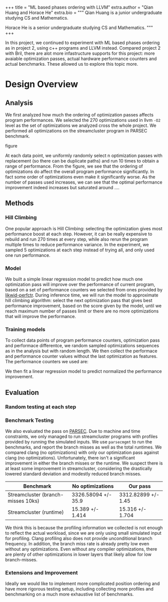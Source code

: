 +++
title = "ML based phases ordering with LLVM"
extra.author = "Qian Huang and Horace He"
extra.bio = """
Qian Huang is a junior undergraduate studying CS and Mathematics.

Horace He is a senior undergraduate studying CS and Mathematics.
"""
+++

In this project, we continued to experiment with ML based phases ordering as in project 2, using c++ programs and LLVM instead. Compared project 2 with Bril, there are alot more infastructure supports for this project: more avaiable optimization passes, actual hardware performance counters and actual benchmarks. These allowed us to explore this topic more.

# Design Overview

## Analysis

We first analyzed how much the ordering of optimization passes affects program performances. We selected the 270 optimizations used in llvm `-O2` level as the set of optimizations we analyzed cross the whole project. We performed all optimizations on the streamcluster program in PARSEC benchmark.

figure

At each data point, we uniformly randomly select n optimization passes with replacement (so there can be duplicate paths) and run 10 times to obtain a range of performance. From the figure, we see that the ordering of optimizations do affect the overall program performance significantly. In fact some order of optimizations even make it significantly worse. As the number of passes used increases, we can see that the optimal performance improvement indeed increases but saturated around ....

## Methods

### Hill Climbing

One popular approach is Hill Climbing: selecting the optimization gives most performance boost at each step. However, it can be really expensive to rebuild and run 270 times at every step, while also rerun the program multiple times to reduce performance variance. In the experiment, we sampled 5 optimizations at each step instead of trying all, and only used one run performance.

### Model

We built a simple linear regression model to predict how much one optimization pass will improve over the performance of current program, based on a set of performance counters we selected from ones provided by [likwid-perfctr](https://github.com/RRZE-HPC/likwid). During inference time, we will run the model to approximate hill climbing algorithm: select the next optimization pass that gives best performance improvement, based on the score given by the model, until we reach maximum number of passes limit or there are no more optimizations that will improve the performance.

### Training models

To collect data points of program performance counters, optimization pass and performace differentce, we random sampled optimizations sequences as in the analysis but with random length. We then collect the performace and performance counter values without the last optimization as features. The performance counters we used are:

We then fit a linear regression model to predict normalized the performance improvement. 

## Evaluation

### Random testing at each step

### Benchmark Testing

We also evaluated the pass on [PARSEC](https://parsec.cs.princeton.edu/). Due to machine and time constraints, we only managed to run streamcluster programs with profiles provided by running the simulated inputs. We use `parsecmgmt` to run the benchmarks, and report the branch misses as well as the total runtimes. We compared clang (no optimizations) with only our optimization pass against clang (no optimizations). Unfortunately, there isn't a significant improvement in either the branch misses or the runtime. We suspect there is at least some improvement in streamcluster, considering the drastically lowered standard deviation and modestly reduced branch misses.

| Benchmark                              |No optimizations     | Our pass            |
|----------------------------------------|---------------------|---------------------|
| Streamcluster (branch-misses 10ks)     | 3326.58094 +/- 35.9 | 3312.82899 +/- 1.45 |
| Streamcluster (runtime)                | 15.389 +/- 1.414    | 15.316 +/- 1.704    |


We think this is because the profiling information we collected is not enough to reflect the actual workload, since we are only using small simulated input for profiling. Clang profiling also does not provide unconditional branch frequency. In addition, the branch miss rate is already pretty low even without any optimizations. Even without any compiler optimizations, there are plenty of other optimizations in lower layers that likely allow for low branch-misses.

### Extensions and Improvement

Ideally we would like to implement more complicated position ordering and have more rigorous testing setup, including collecting more profiles and benchmarking on a much more exhaustive list of benchmarks.
